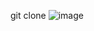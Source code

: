 
git clone 
![image](https://user-images.githubusercontent.com/36489276/202115010-4917e501-ffbb-43b1-92ab-1e03fe52072c.png)
